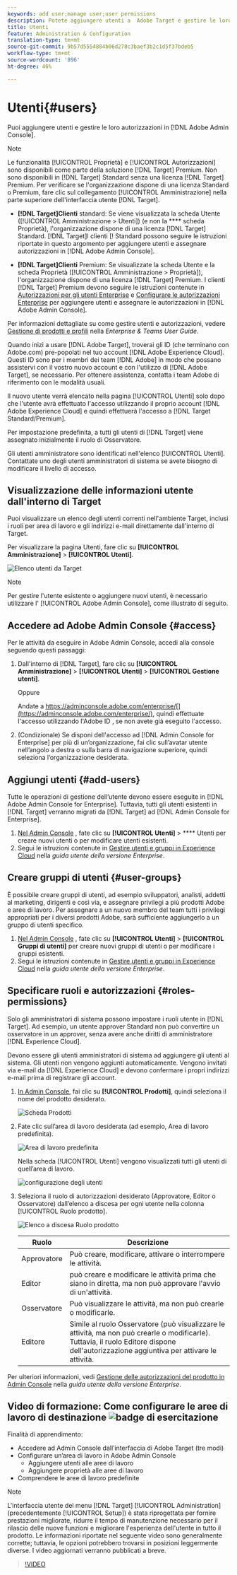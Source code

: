 ```yaml
---
keywords: add user;manage user;user permissions
description: Potete aggiungere utenti a  Adobe Target e gestire le loro autorizzazioni in Adobe Admin Console.
title: Utenti
feature: Administration & Configuration
translation-type: tm+mt
source-git-commit: 9b57d5554884b06d278c3baef3b2c1d5f37bdeb5
workflow-type: tm+mt
source-wordcount: '896'
ht-degree: 46%

---
```



# Utenti{#users}

Puoi aggiungere utenti e gestire le loro autorizzazioni in [!DNL Adobe Admin Console].

>[!NOTE]
>
>Le funzionalità [!UICONTROL Proprietà] e [!UICONTROL Autorizzazioni] sono disponibili come parte della soluzione [!DNL Target] Premium. Non sono disponibili in [!DNL Target] Standard senza una licenza [!DNL Target] Premium.
>Per verificare se l&#39;organizzazione dispone di una licenza Standard o Premium, fare clic sul collegamento [!UICONTROL Amministrazione] nella parte superiore dell&#39;interfaccia utente [!DNL Target].
>
>* **[!DNL Target]Clienti** standard: Se viene visualizzata la   scheda Utente ([!UICONTROL Amministrazione > Utenti]) (e non la  **** scheda Proprietà), l&#39;organizzazione dispone di una licenza  [!DNL Target] Standard. [!DNL Target]I clienti [! Standard possono seguire le istruzioni riportate in questo argomento per aggiungere utenti e assegnare autorizzazioni in [!DNL Adobe Admin Console].
   >
   >
* **[!DNL Target]Clienti** Premium: Se visualizzate la   scheda Utente e la scheda   Proprietà ([!UICONTROL Amministrazione > Proprietà]), l&#39;organizzazione dispone di una licenza  [!DNL Target] Premium. I clienti [!DNL Target] Premium devono seguire le istruzioni contenute in [Autorizzazioni per gli utenti Enterprise](/help/administrating-target/c-user-management/property-channel/property-channel.md) e [Configurare le autorizzazioni Enterprise](/help/administrating-target/c-user-management/property-channel/properties-overview.md) per aggiungere utenti e assegnare le autorizzazioni in [!DNL Adobe Admin Console].
>
>
Per informazioni dettagliate su come gestire utenti e autorizzazioni, vedere [Gestione di prodotti e profili](https://helpx.adobe.com/enterprise/using/manage-products-and-profiles.html) nella *Enterprise &amp; Teams User Guide*.

Quando inizi a usare [!DNL Adobe Target], troverai gli ID (che terminano con Adobe.com) pre-popolati nel tuo account [!DNL Adobe Experience Cloud]. Questi ID sono per i membri dei team [!DNL Adobe] in modo che possano assistervi con il vostro nuovo account e con l&#39;utilizzo di [!DNL Adobe Target], se necessario. Per ottenere assistenza, contatta i team Adobe di riferimento con le modalità usuali.

Il nuovo utente verrà elencato nella pagina [!UICONTROL Utenti] solo dopo che l&#39;utente avrà effettuato l&#39;accesso utilizzando il proprio account [!DNL Adobe Experience Cloud] e quindi effettuerà l&#39;accesso a [!DNL Target Standard/Premium].

Per impostazione predefinita, a tutti gli utenti di [!DNL Target] viene assegnato inizialmente il ruolo di Osservatore.

Gli utenti amministratore sono identificati nell&#39;elenco [!UICONTROL Utenti]. Contattate uno degli utenti amministratori di sistema se avete bisogno di modificare il livello di accesso.

## Visualizzazione delle informazioni utente dall&#39;interno di Target

Puoi visualizzare un elenco degli utenti correnti nell&#39;ambiente Target, inclusi i ruoli per area di lavoro e gli indirizzi e-mail direttamente dall&#39;interno di Target.

Per visualizzare la pagina Utenti, fare clic su **[!UICONTROL Amministrazione]** > **[!UICONTROL Utenti]**.

![Elenco utenti da Target](/help/administrating-target/c-user-management/c-user-management/assets/user-list-target.png)

>[!NOTE]
>
>Per gestire l&#39;utente esistente o aggiungere nuovi utenti, è necessario utilizzare l&#39; [!UICONTROL Adobe Admin Console], come illustrato di seguito.

## Accedere ad Adobe Admin Console {#access}

Per le attività da eseguire in Adobe Admin Console, accedi alla console seguendo questi passaggi:

1. Dall&#39;interno di [!DNL Target], fare clic su **[!UICONTROL Amministrazione]** > **[!UICONTROL Utenti]** > **[!UICONTROL Gestione utenti]**.

   Oppure

   Andate a https://adminconsole.adobe.com/enterprise/[](https://adminconsole.adobe.com/enterprise/), quindi effettuate l&#39;accesso utilizzando l&#39;Adobe ID , se non avete già eseguito l&#39;accesso.

1. (Condizionale) Se disponi dell&#39;accesso ad [!DNL Admin Console for Enterprise] per più di un’organizzazione, fai clic sull’avatar utente nell’angolo a destra o sulla barra di navigazione superiore, quindi seleziona l’organizzazione desiderata.

## Aggiungi utenti {#add-users}

Tutte le operazioni di gestione dell’utente devono essere eseguite in [!DNL Adobe Admin Console for Enterprise]. Tuttavia, tutti gli utenti esistenti in [!DNL Target] verranno migrati da [!DNL Target] ad [!DNL Admin Console for Enterprise].

1. [Nel Admin Console](/help/administrating-target/c-user-management/c-user-management/user-management.md#section_79796E0227D048F59BAE0AB02E544EBE) , fate clic su  **[!UICONTROL Utenti]** >  **** Utenti per creare nuovi utenti o per modificare utenti esistenti.
1. Segui le istruzioni contenute in [Gestire utenti e gruppi in Experience Cloud](https://helpx.adobe.com/enterprise/help/users.html) nella *guida utente della versione Enterprise*.

## Creare gruppi di utenti {#user-groups}

È possibile creare gruppi di utenti, ad esempio sviluppatori, analisti, addetti al marketing, dirigenti e così via, e assegnare privilegi a più prodotti Adobe e aree di lavoro. Per assegnare a un nuovo membro del team tutti i privilegi appropriati per i diversi prodotti Adobe, sarà sufficiente aggiungerlo a un gruppo di utenti specifico.

1. [Nel Admin Console](/help/administrating-target/c-user-management/c-user-management/user-management.md#section_79796E0227D048F59BAE0AB02E544EBE) , fate clic su  **[!UICONTROL Utenti]**  >  **[!UICONTROL Gruppi di utenti]** per creare nuovi gruppi di utenti o per modificare i gruppi esistenti.
1. Segui le istruzioni contenute in [Gestire utenti e gruppi in Experience Cloud](https://helpx.adobe.com/enterprise/help/users.html) nella *guida utente della versione Enterprise*.

## Specificare ruoli e autorizzazioni {#roles-permissions}

Solo gli amministratori di sistema possono impostare i ruoli utente in [!DNL Target]. Ad esempio, un utente approver Standard non può convertire un osservatore in un approver, senza avere anche diritti di amministratore [!DNL Experience Cloud].

Devono essere gli utenti amministratori di sistema ad aggiungere gli utenti al sistema. Gli utenti non vengono aggiunti automaticamente. Vengono invitati via e-mail da [!DNL Experience Cloud] e devono confermare i propri indirizzi e-mail prima di registrare gli account.

1. [In Admin Console](/help/administrating-target/c-user-management/c-user-management/user-management.md#section_79796E0227D048F59BAE0AB02E544EBE), fai clic su **[!UICONTROL Prodotti]**, quindi seleziona il nome del prodotto desiderato.

   ![Scheda Prodotti](/help/administrating-target/c-user-management/c-user-management/assets/workspace-publisher.png)

1. Fate clic sull’area di lavoro desiderata (ad esempio, Area di lavoro predefinita).

   ![Area di lavoro predefinita](/help/administrating-target/c-user-management/c-user-management/assets/default-workspace-new.png)

   Nella scheda [!UICONTROL Utenti] vengono visualizzati tutti gli utenti di quell’area di lavoro.

   ![configurazione degli utenti](/help/administrating-target/c-user-management/c-user-management/assets/configuration_users-new-publisher.png)

1. Seleziona il ruolo di autorizzazioni desiderato (Approvatore, Editor o Osservatore) dall’elenco a discesa per ogni utente nella colonna [!UICONTROL Ruolo prodotto].

   ![Elenco a discesa Ruolo prodotto](/help/administrating-target/c-user-management/c-user-management/assets/product-role-new.png)

   | Ruolo | Descrizione |
   |--- |--- |
   | Approvatore | Può creare, modificare, attivare o interrompere le attività. |
   | Editor | può creare e modificare le attività prima che siano in diretta, ma non può approvare l&#39;avvio di un&#39;attività. |
   | Osservatore | Può visualizzare le attività, ma non può crearle o modificarle. |
   | Editore | Simile al ruolo Osservatore (può visualizzare le attività, ma non può crearle o modificarle). Tuttavia, il ruolo Editore dispone dell&#39;autorizzazione aggiuntiva per attivare le attività. |

Per ulteriori informazioni, vedi [Gestione delle autorizzazioni del prodotto in Admin Console](https://helpx.adobe.com/enterprise/help/manage-permissions-and-roles.html) nella *guida utente della versione Enterprise*.

## Video di formazione: Come configurare le aree di lavoro di destinazione ![badge di esercitazione](/help/assets/tutorial.png)

Finalità di apprendimento:

* Accedere ad Admin Console dall’interfaccia di Adobe Target (tre modi)
* Configurare un’area di lavoro in Adobe Admin Console
   * Aggiungere utenti alle aree di lavoro
   * Aggiungere proprietà alle aree di lavoro
* Comprendere le aree di lavoro predefinite

>[!NOTE]
>
>L&#39;interfaccia utente del menu [!DNL Target] [!UICONTROL Administration] (precedentemente [!UICONTROL Setup]) è stata riprogettata per fornire prestazioni migliorate, ridurre il tempo di manutenzione necessario per il rilascio delle nuove funzioni e migliorare l&#39;esperienza dell&#39;utente in tutto il prodotto. Le informazioni riportate nel seguente video sono generalmente corrette; tuttavia, le opzioni potrebbero trovarsi in posizioni leggermente diverse. I video aggiornati verranno pubblicati a breve.

>[!VIDEO](https://video.tv.adobe.com/v/19463/)
